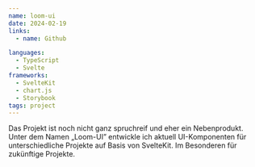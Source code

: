 ```yaml
---
name: loom-ui
date: 2024-02-19
links:
  - name: Github

languages:
  - TypeScript
  - Svelte
frameworks:
  - SvelteKit
  - chart.js
  - Storybook
tags: project
---
```


Das Projekt ist noch nicht ganz spruchreif und eher ein Nebenprodukt. Unter dem Namen „Loom-UI” entwickle ich aktuell UI-Komponenten für unterschiedliche Projekte auf Basis von SvelteKit. Im Besonderen für zukünftige Projekte.
